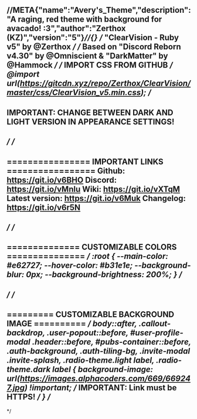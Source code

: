 //META{"name":"Avery's_Theme","description":"A raging, red theme with background for avacado! :3","author":"Zerthox (KZ)","version":"5"}*//{}
/* "ClearVision - Ruby v5" by @Zerthox */
/* Based on "Discord Reborn v4.30" by @Omniscient & "DarkMatter" by @Hammock */
/* IMPORT CSS FROM GITHUB */
@import url(https://gitcdn.xyz/repo/Zerthox/ClearVision/master/css/ClearVision_v5.min.css);
/*
---------------------------------------------------------------------------------------------------------------------------------------------
IMPORTANT: CHANGE BETWEEN DARK AND LIGHT VERSION IN APPEARANCE SETTINGS!
---------------------------------------------------------------------------------------------------------------------------------------------
*/
/*
---------------------------------------------------------------------------------------------------------------------------------------------
================ IMPORTANT LINKS =================
Github: https://git.io/v6BHO
Discord: https://git.io/vMnlu
Wiki: https://git.io/vXTqM
Latest version: https://git.io/v6Muk
Changelog: https://git.io/v6r5N
---------------------------------------------------------------------------------------------------------------------------------------------
*/
/*
---------------------------------------------------------------------------------------------------------------------------------------------
============== CUSTOMIZABLE COLORS ===============
*/
:root {
    --main-color: #e62727;
    --hover-color: #b31e1e;
    --background-blur: 0px;
    --background-brightness: 200%;
}
/*
--------------------------------------------------------------------------------------------------------------------------------------------
*/
/*
---------------------------------------------------------------------------------------------------------------------------------------------
========= CUSTOMIZABLE BACKGROUND IMAGE ==========
*/
body::after,
.callout-backdrop,
.user-popout::before,
#user-profile-modal .header::before,
#pubs-container::before,
.auth-background,
.auth-tiling-bg,
.invite-modal .invite-splash,
.radio-theme.light label,
.radio-theme.dark label {
    background-image: url(https://images.alphacoders.com/669/669247.jpg) !important;
    /* IMPORTANT: Link must be HTTPS! */
}
/*
--------------------------------------------------------------------------------------------------------------------------------------------
*/
